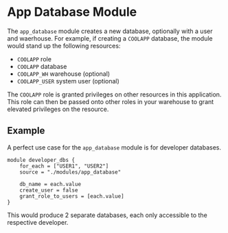 # App Database Module

The `app_database` module creates a new database, optionally with a user and waerhouse. For example, if creating a `COOLAPP` database, the module would stand up the following resources:

- `COOLAPP` role
- `COOLAPP` database
- `COOLAPP_WH` warehouse (optional)
- `COOLAPP_USER` system user (optional)

The `COOLAPP` role is granted privileges on other resources in this application. This role can then be passed onto other roles in your warehouse to grant elevated privileges on the resource.

## Example

A perfect use case for the `app_database` module is for developer databases.

```{terraform}
module developer_dbs {
    for_each = ["USER1", "USER2"]
    source = "./modules/app_database"

    db_name = each.value
    create_user = false
    grant_role_to_users = [each.value]
}
```

This would produce 2 separate databases, each only accessible to the respective developer.